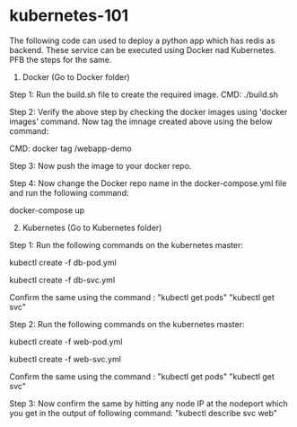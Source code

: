 # kubernetes-101

The following code can used to deploy a python app which has redis as backend. These service can be executed using Docker nad Kubernetes. PFB the steps for the same.

1. Docker (Go to Docker folder)

Step 1: Run the build.sh file to create the required image. 
CMD: ./build.sh

Step 2: Verify the above step by checking the docker images using 'docker images' command. Now tag the imnage created above using the below command: 

CMD: docker tag <your image_id> <Docker-repo>/webapp-demo

Step 3: Now push the image to your docker repo.

Step 4: Now change the Docker repo name in the docker-compose.yml file and run the following command:

docker-compose up



2. Kubernetes (Go to Kubernetes folder)

Step 1: Run the following commands on the kubernetes master:

kubectl create -f db-pod.yml

kubectl create -f db-svc.yml

Confirm the same using the command : "kubectl get pods"  "kubectl get svc"

Step 2: Run the following commands on the kubernetes master:

kubectl create -f web-pod.yml

kubectl create -f web-svc.yml

Confirm the same using the command : "kubectl get pods"  "kubectl get svc"

Step 3: Now confirm the same by hitting any node IP at the nodeport which you get in the output of following command: "kubectl describe svc web"

